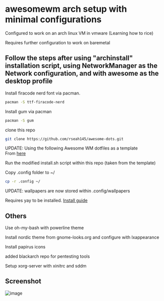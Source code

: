 # awesomewm arch setup with minimal configurations   

Configured to work on an arch linux VM in vmware (Learning how to rice)  

Requires further configuration to work on baremetal  

## Follow the steps after using "archinstall" installation script, using NetworkManager as the Network configuration, and with awesome as the desktop profile  

Install firacode nerd font via pacman.
```bash
pacman -S ttf-firacode-nerd
```

Install gum via pacman  
```bash
pacman -S gum
```  

clone this repo
```bash
git clone https://github.com/rseah145/awesome-dots.git
```

UPDATE: Using the following Awesome WM dotfiles as a template  
From [here](https://github.com/vulekhanh/dotfileshttps://github.com/vulekhanh/dotfiles)  

Run the modified install.sh script within this repo (taken from the template)  

Copy .config folder to ~/  
```bash
cp -r .config ~/
```  

UPDATE: wallpapers are now stored within .config/wallpapers  

Requires yay to be installed. [Install guide](https://github.com/Jguer/yay#installation)  


## Others  

Use oh-my-bash with powerline theme  

Install nordic theme from gnome-looks.org and configure with lxappearance  

Install papirus icons  

added blackarch repo for pentesting tools  

Setup xorg-server with xinitrc and sddm  
 

## Screenshot  
![image](https://github.com/rseah145/awesome-dots/assets/108401257/ce6702bc-2bda-4dd7-83da-727a077189f7)

